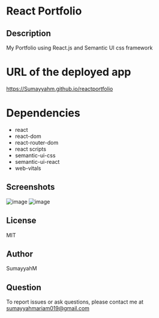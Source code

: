 # React Portfolio

## Description
My Portfolio using React.js and Semantic UI css framework

# URL of the deployed app
https://Sumayyahm.github.io/reactportfolio

# Dependencies
* react
* react-dom
* react-router-dom
* react scripts
* semantic-ui-css
* semantic-ui-react
* web-vitals

## Screenshots
![image](https://user-images.githubusercontent.com/66535567/100811637-ace0f380-3400-11eb-9e15-e392295ca1bc.png)
![image](https://user-images.githubusercontent.com/66535567/100811671-c2eeb400-3400-11eb-9aa8-cb6ffe394353.png)

## License
MIT

## Author
SumayyahM

## Question
To report issues or ask questions, please contact me at sumayyahmariam019@gmail.com

